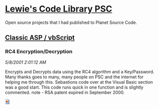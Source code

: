 # [Lewie's Code Library PSC](../../README.md)

Open source projects that I had published to Planet Source Code.

## [Classic ASP / vbScript](../README.md)

### RC4 Encryption/Decryption

*5/8/2001 2:01:12 AM*

Encrypts and Decrypts data using the RC4 algorithm and a Key/Password. Many thanks goes to many, many people on PSC and the internet for helping me through this. Sebastions code over at the Visual Basic section was a good start. This code runs quick in one function and is slightly commented. note - RSA patent expired in September 2000.

![Screenshot of RC4 Encryption/Decryption](/screenshot.gif)



